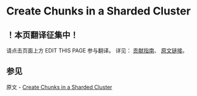 # Create Chunks in a Sharded Cluster

## ！本页翻译征集中！

请点击页面上方 EDIT THIS PAGE 参与翻译。
详见：
[贡献指南]( https://github.com/JinMuInfo/MongoDB-Manual-zh/blob/master/CONTRIBUTING.md )、
[原文链接](  https://docs.mongodb.com/manual/tutorial/create-chunks-in-sharded-cluster/  )。

## 参见

原文 - [Create Chunks in a Sharded Cluster]( https://docs.mongodb.com/manual/tutorial/create-chunks-in-sharded-cluster/ )

